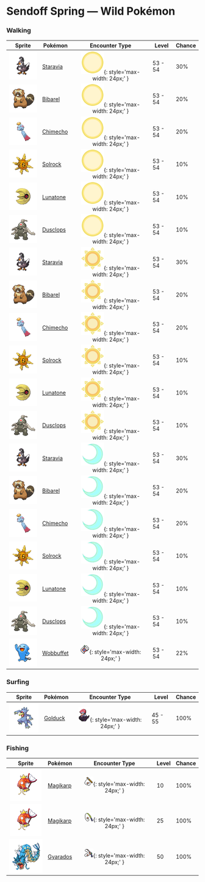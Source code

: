 # Sendoff Spring — Wild Pokémon

### Walking

| Sprite | Pokémon | Encounter Type | Level | Chance |
|:------:|---------|:--------------:|-------|--------|
| ![Staravia](../../assets/sprites/staravia/front.gif "Staravia") | [Staravia](../../pokemon/staravia.md/) | ![Morning](../../assets/encounter_types/morning.png "Morning"){: style='max-width: 24px;' } | 53 - 54 | 30% |
| ![Bibarel](../../assets/sprites/bibarel/front.gif "Bibarel") | [Bibarel](../../pokemon/bibarel.md/) | ![Morning](../../assets/encounter_types/morning.png "Morning"){: style='max-width: 24px;' } | 53 - 54 | 20% |
| ![Chimecho](../../assets/sprites/chimecho/front.gif "Chimecho") | [Chimecho](../../pokemon/chimecho.md/) | ![Morning](../../assets/encounter_types/morning.png "Morning"){: style='max-width: 24px;' } | 53 - 54 | 20% |
| ![Solrock](../../assets/sprites/solrock/front.gif "Solrock") | [Solrock](../../pokemon/solrock.md/) | ![Morning](../../assets/encounter_types/morning.png "Morning"){: style='max-width: 24px;' } | 53 - 54 | 10% |
| ![Lunatone](../../assets/sprites/lunatone/front.gif "Lunatone") | [Lunatone](../../pokemon/lunatone.md/) | ![Morning](../../assets/encounter_types/morning.png "Morning"){: style='max-width: 24px;' } | 53 - 54 | 10% |
| ![Dusclops](../../assets/sprites/dusclops/front.gif "Dusclops") | [Dusclops](../../pokemon/dusclops.md/) | ![Morning](../../assets/encounter_types/morning.png "Morning"){: style='max-width: 24px;' } | 53 - 54 | 10% |
| ![Staravia](../../assets/sprites/staravia/front.gif "Staravia") | [Staravia](../../pokemon/staravia.md/) | ![Day](../../assets/encounter_types/day.png "Day"){: style='max-width: 24px;' } | 53 - 54 | 30% |
| ![Bibarel](../../assets/sprites/bibarel/front.gif "Bibarel") | [Bibarel](../../pokemon/bibarel.md/) | ![Day](../../assets/encounter_types/day.png "Day"){: style='max-width: 24px;' } | 53 - 54 | 20% |
| ![Chimecho](../../assets/sprites/chimecho/front.gif "Chimecho") | [Chimecho](../../pokemon/chimecho.md/) | ![Day](../../assets/encounter_types/day.png "Day"){: style='max-width: 24px;' } | 53 - 54 | 20% |
| ![Solrock](../../assets/sprites/solrock/front.gif "Solrock") | [Solrock](../../pokemon/solrock.md/) | ![Day](../../assets/encounter_types/day.png "Day"){: style='max-width: 24px;' } | 53 - 54 | 10% |
| ![Lunatone](../../assets/sprites/lunatone/front.gif "Lunatone") | [Lunatone](../../pokemon/lunatone.md/) | ![Day](../../assets/encounter_types/day.png "Day"){: style='max-width: 24px;' } | 53 - 54 | 10% |
| ![Dusclops](../../assets/sprites/dusclops/front.gif "Dusclops") | [Dusclops](../../pokemon/dusclops.md/) | ![Day](../../assets/encounter_types/day.png "Day"){: style='max-width: 24px;' } | 53 - 54 | 10% |
| ![Staravia](../../assets/sprites/staravia/front.gif "Staravia") | [Staravia](../../pokemon/staravia.md/) | ![Night](../../assets/encounter_types/night.png "Night"){: style='max-width: 24px;' } | 53 - 54 | 30% |
| ![Bibarel](../../assets/sprites/bibarel/front.gif "Bibarel") | [Bibarel](../../pokemon/bibarel.md/) | ![Night](../../assets/encounter_types/night.png "Night"){: style='max-width: 24px;' } | 53 - 54 | 20% |
| ![Chimecho](../../assets/sprites/chimecho/front.gif "Chimecho") | [Chimecho](../../pokemon/chimecho.md/) | ![Night](../../assets/encounter_types/night.png "Night"){: style='max-width: 24px;' } | 53 - 54 | 20% |
| ![Solrock](../../assets/sprites/solrock/front.gif "Solrock") | [Solrock](../../pokemon/solrock.md/) | ![Night](../../assets/encounter_types/night.png "Night"){: style='max-width: 24px;' } | 53 - 54 | 10% |
| ![Lunatone](../../assets/sprites/lunatone/front.gif "Lunatone") | [Lunatone](../../pokemon/lunatone.md/) | ![Night](../../assets/encounter_types/night.png "Night"){: style='max-width: 24px;' } | 53 - 54 | 10% |
| ![Dusclops](../../assets/sprites/dusclops/front.gif "Dusclops") | [Dusclops](../../pokemon/dusclops.md/) | ![Night](../../assets/encounter_types/night.png "Night"){: style='max-width: 24px;' } | 53 - 54 | 10% |
| ![Wobbuffet](../../assets/sprites/wobbuffet/front.gif "Wobbuffet") | [Wobbuffet](../../pokemon/wobbuffet.md/) | ![Poké Radar](../../assets/encounter_types/poke_radar.png "Poké Radar"){: style='max-width: 24px;' } | 53 - 54 | 22% |

### Surfing

| Sprite | Pokémon | Encounter Type | Level | Chance |
|:------:|---------|:--------------:|-------|--------|
| ![Golduck](../../assets/sprites/golduck/front.gif "Golduck") | [Golduck](../../pokemon/golduck.md/) | ![Surf](../../assets/encounter_types/surf.png "Surf"){: style='max-width: 24px;' } | 45 - 55 | 100% |

### Fishing

| Sprite | Pokémon | Encounter Type | Level | Chance |
|:------:|---------|:--------------:|-------|--------|
| ![Magikarp](../../assets/sprites/magikarp/front.gif "Magikarp") | [Magikarp](../../pokemon/magikarp.md/) | ![Old Rod](../../assets/encounter_types/old_rod.png "Old Rod"){: style='max-width: 24px;' } | 10 | 100% |
| ![Magikarp](../../assets/sprites/magikarp/front.gif "Magikarp") | [Magikarp](../../pokemon/magikarp.md/) | ![Good Rod](../../assets/encounter_types/good_rod.png "Good Rod"){: style='max-width: 24px;' } | 25 | 100% |
| ![Gyarados](../../assets/sprites/gyarados/front.gif "Gyarados") | [Gyarados](../../pokemon/gyarados.md/) | ![Super Rod](../../assets/encounter_types/super_rod.png "Super Rod"){: style='max-width: 24px;' } | 50 | 100% |

